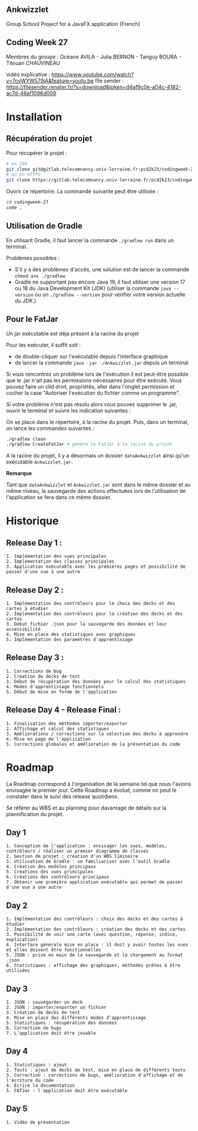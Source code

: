 ## Ankwizzlet

Group School Project for a JavaFX application (French)


## Coding Week 27

Membres du groupe : Océane AVILA - Julia BERNON - Tanguy BOURA - Titouan CHAUVINEAU

vidéo explicative : https://www.youtube.com/watch?v=7oyWYW579jA&feature=youtu.be
file sender : https://filesender.renater.fr/?s=download&token=d4af9c0e-a04c-4182-ac7d-46af1096d009

<!-- ## How to launch the app : 

In order to launch the app you first have to configure the path to the javafx library using the command "export JAVAFX_HOME=/path/to/javafx-sdk-19/lib/" (you need to write the real path to the library javafx instead of "/path/to")

Then you have to type "make jc" so you can compile all the .java

Finally you have to type "make j" to launch the app -->

# Installation

## Récupération du projet
Pour récupérer le projet :

```sh
# en SSH
git clone git@gitlab.telecomnancy.univ-lorraine.fr:pcd2k23/codingweek-27.git
# ou en HTTPS
git clone https://gitlab.telecomnancy.univ-lorraine.fr/pcd2k23/codingweek-27.git
```

Ouvrir ce répertoire. La commande suivante peut être utilisée :

```bash
cd codingweek-27
code .
```

## Utilisation de Gradle

En utilisant Gradle, il faut lancer la commande `./gradlew run` dans un terminal. 

Problèmes possibles : 
- S'il y a des problèmes d'accès, une solution est de lancer la commande `chmod a+x ./gradlew`
- Gradle ne supportant pas encore Java 19, il faut utiliser une version 17 ou 18 du Java Development Kit (JDK) (utiliser la commande `java --version` ou un `./gradlew --version` pour vérifier votre version actuelle du JDK.)

## Pour le FatJar

Un jar exécutable est déja présent à la racine du projet

Pour les exécuter, il suffit soit :
- de double-cliquer sur l'exécutable depuis l'interface graphique
- de lancer la commande `java -jar ./Ankwizzlet.jar` depuis un terminal

Si vous rencontrez un problème lors de l'exécution il est peut-être possible que le .jar n'ait pas les permissions nécessaires pour être exécuté. Vous pouvez faire un clid droit, propriétés, aller dans l'onglet permission et cocher la case "Autoriser l'exécution du fichier comme un programme".

Si votre problème n'est pas résolu alors vous pouvez supprimer le .jar, ouvrir le terminal et suivre les indication suivantes : 

On se place dans le répertoire, à la racine du projet. Puis, dans un terminal, on lance les commandes suivantes :

```bash
./gradlew clean
./gradlew CreateFatJar # génère le FatJar à la racine du projet
```

A la racine du projet, il y a désormais un dossier `dataAnkwizzlet` ainsi qu'un exécutable `Ankwizzlet.jar`.

**Remarque**

Tant que `dataAnkwizzlet` et `Ankwizzlet.jar` sont dans le même dossier et au même niveau, la sauvegarde des actions effectuées lors de l'utilisation de l'application se fera dans ce même dossier.

# Historique

## Release Day 1 :
    1. Implémentation des vues principales
    2. Implémentation des classes principales
    3. Application exécutable avec les premières pages et possibilité de passer d'une vue à une autre

## Release Day 2 :
    1. Implémentation des contrôleurs pour le choix des decks et des cartes à étudier
    2. Implémentation des contrôleurs pour la création des decks et des cartes
    3. Début fichier .json pour la sauvegarde des données et leur accessibilité
    4. Mise en place des statistiques avec graphiques
    5. Implémentation des paramètres d'apprentissage

## Release Day 3 :
    1. Corrections de bug
    2. Création de decks de test
    3. Début de récupération des données pour le calcul des statistiques
    4. Modes d'apprentissage fonctionnels
    5. Début de mise en forme de l'application

## Release Day 4 - Release Final :
    1. Finalisation des méthodes importer/exporter
    2. Affichage et calcul des statistiques 
    3. Améliorations / corrections sur la sélection des decks à apprendre
    4. Mise en page de l'application
    5. Corrections globales et amélioration de la présentation du code

# Roadmap

La Roadmap correspond à l'organisation de la semaine tel que nous l'avions envisagée le premier jour. Cette Roadmap a évolué, comme on peut le constater dans le suivi des release quotidiens.

Se référer au WBS et au planning pour davantage de détails sur la plannification du projet.

## Day 1 
    1. Conception de l'application : envisager les vues, modèles, contrôleurs / réaliser un premier diagramme de classes
    2. Gestion de projet : création d'un WBS liminaire
    3. Utilisation de Gradle : se familiariser avec l'outil Gradle
    4. Création des modèles principaux
    5. Créations des vues principales
    6. Créations des contrôleurs principaux
    7. Obtenir une première application exécutable qui permet de passer d'une vue à une autre

## Day 2
    1. Implémentation des contrôleurs : choix des decks et des cartes à étudier
    2. Implémentation des contrôleurs : création des decks et des cartes
    3. Possibilité de voir une carte (avec question, réponse, indice, explication)
    4. Interface générale mise en place : il doit y avoir toutes les vues et elles doivent être fonctionnelles
    5. JSON : prise en main de la sauvegarde et le chargement au format .json
    6. Statistiques : affichage des graphiques, méthodes prêtes à être utilisées

## Day 3
    1. JSON : sauvegarder un deck
    2. JSON : importer/exporter un fichier
    3. Création de decks de test
    4. Mise en place des différents modes d'apprentissage
    5. Statistiques : récupération des données
    6. Correction de bugs
    7. L'application doit être jouable

## Day 4
    1. Statistiques : ajout
    2. Tests : ajout de decks de test, mise en place de différents tests
    3. Correction : corrections de bugs, amélioration d'affichage et de l'écriture du code
    4. Ecrire la documentation
    5. FATJar : l'application doit être exécutable

## Day 5 
    1. Vidéo de présentation